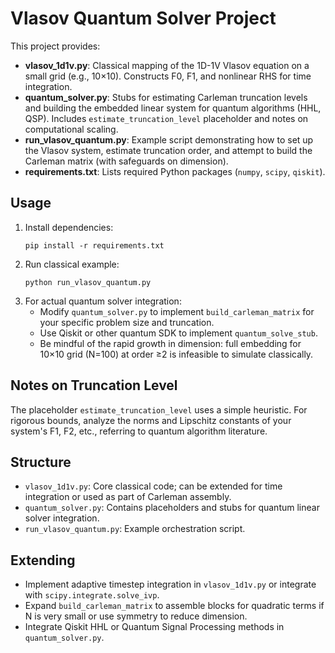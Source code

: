 # Vlasov Quantum Solver Project

This project provides:
- **vlasov_1d1v.py**: Classical mapping of the 1D-1V Vlasov equation on a small grid (e.g., 10×10). Constructs F0, F1, and nonlinear RHS for time integration.
- **quantum_solver.py**: Stubs for estimating Carleman truncation levels and building the embedded linear system for quantum algorithms (HHL, QSP). Includes `estimate_truncation_level` placeholder and notes on computational scaling.
- **run_vlasov_quantum.py**: Example script demonstrating how to set up the Vlasov system, estimate truncation order, and attempt to build the Carleman matrix (with safeguards on dimension).
- **requirements.txt**: Lists required Python packages (`numpy`, `scipy`, `qiskit`).

## Usage

1. Install dependencies:
   ```
   pip install -r requirements.txt
   ```
2. Run classical example:
   ```
   python run_vlasov_quantum.py
   ```
3. For actual quantum solver integration:
   - Modify `quantum_solver.py` to implement `build_carleman_matrix` for your specific problem size and truncation.
   - Use Qiskit or other quantum SDK to implement `quantum_solve_stub`.
   - Be mindful of the rapid growth in dimension: full embedding for 10×10 grid (N=100) at order ≥2 is infeasible to simulate classically.

## Notes on Truncation Level

The placeholder `estimate_truncation_level` uses a simple heuristic. For rigorous bounds, analyze the norms and Lipschitz constants of your system's F1, F2, etc., referring to quantum algorithm literature.

## Structure

- `vlasov_1d1v.py`: Core classical code; can be extended for time integration or used as part of Carleman assembly.
- `quantum_solver.py`: Contains placeholders and stubs for quantum linear solver integration.
- `run_vlasov_quantum.py`: Example orchestration script.

## Extending

- Implement adaptive timestep integration in `vlasov_1d1v.py` or integrate with `scipy.integrate.solve_ivp`.
- Expand `build_carleman_matrix` to assemble blocks for quadratic terms if N is very small or use symmetry to reduce dimension.
- Integrate Qiskit HHL or Quantum Signal Processing methods in `quantum_solver.py`.

